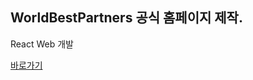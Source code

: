 ## WorldBestPartners 공식 홈페이지 제작.

React Web 개발

[바로가기](https://kimjy0301.github.io/worldbestpartners/)